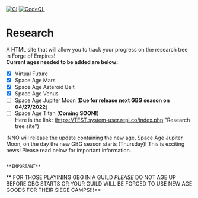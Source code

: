 [![CI](https://github.com/WindowsSystemAdmin/research/actions/workflows/HTMLCHECK.yaml/badge.svg?branch=main&event=push)](https://github.com/WindowsSystemAdmin/research/actions/workflows/HTMLCHECK.yaml)
[![CodeQL](https://github.com/WindowsSystemAdmin/research/actions/workflows/codeql.yaml/badge.svg?branch=main&event=push)](https://github.com/WindowsSystemAdmin/research/actions/workflows/codeql.yaml)

# Research
A HTML site that will allow you to track your progress on the research tree in Forge of Empires!\
**Current ages needed to be added are below:** 
- [X] Virtual Future
- [X] Space Age Mars
- [X] Space Age Asteroid Belt
- [X] Space Age Venus
- [ ] Space Age Jupiter Moon (**Due for release next GBG season on 04/27/2022**)
- [ ] Space Age Titan (**Coming SOON!**)\
Here is the link: (https://TEST.system-user.repl.co/index.php "Research tree site")

INNO will release the update containing the new age, Space Age Jupiter Moon, on the day the new GBG season starts (Thursday)! This is exciting news! Please read below for important information.

																																					**IMPORTANT**
** FOR THOSE PLAYINING GBG IN A GUILD *PLEASE* DO NOT AGE UP BEFORE GBG STARTS OR YOUR GUILD WILL BE FORCED TO USE NEW AGE GOODS FOR THEIR SIEGE CAMPS!!!**
